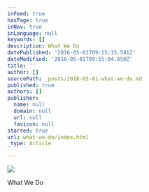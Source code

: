```yaml
---
inFeed: true
hasPage: true
inNav: true
inLanguage: null
keywords: []
description: What We Do
datePublished: '2016-05-01T09:15:15.581Z'
dateModified: '2016-05-01T09:15:04.850Z'
title: ''
author: []
sourcePath: _posts/2016-05-01-what-we-do.md
published: true
authors: []
publisher:
  name: null
  domain: null
  url: null
  favicon: null
starred: true
url: what-we-do/index.html
_type: Article

---
```

![](https://the-grid-user-content.s3-us-west-2.amazonaws.com/6796f54b-68c0-4182-b99e-26b60519e34a.jpg)

What We Do